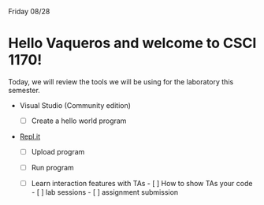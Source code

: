 
Friday 08/28

# Hello Vaqueros and welcome to CSCI 1170! 

Today, we will review the tools we will be using for the laboratory this semester. 

- Visual Studio (Community edition) 
  
     - [ ] Create a hello world program
 

- [Repl.it](https://repl.it)

     - [ ] Upload program
     - [ ] Run program 
     - [ ] Learn interaction features with TAs
           - [ ] How to show TAs your code 
                  - [ ] lab sessions
                  - [ ] assignment submission
                  
                  
     


